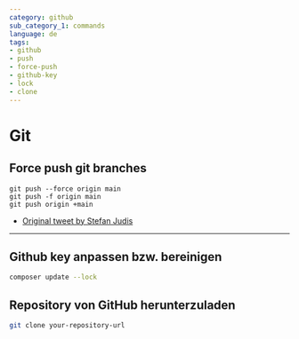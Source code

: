 ```yaml
---
category: github
sub_category_1: commands
language: de
tags:
- github
- push
- force-push
- github-key
- lock
- clone
---
```


# Git

##  Force push git branches

```git
git push --force origin main
git push -f origin main
git push origin +main
```

- [Original tweet by Stefan Judis](https://twitter.com/stefanjudis/status/1558824620039585795)

---

## Github key anpassen bzw. bereinigen

```bash
composer update --lock
```

## Repository von GitHub herunterzuladen

```bash
git clone your-repository-url
```
